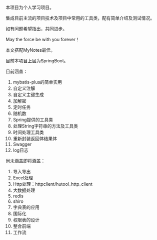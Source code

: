 本项目为个人学习项目。

集成目前主流的项目技术及项目中常用的工具类，配有简单介绍及测试情况。

如有问题希望指出，共同进步。 

May the force be with you forever！



本文搭配MyNotes最佳。



目前本项目上层为SpringBoot。

目前涵盖：

1. mybatis-plus的简单实用
2. 自定义注解
3. 自定义主键生成
4. 加解密
5. 定时任务
6. 随机数
7. Spring提供的工具类
8. 处理String字符串的方法及工具类
9. 时间处理工具类
10. 重新封装返回体结果体
11. Swagger
12. log日志



尚未涵盖即将涵盖：

1. 导入导出
2. Excel处理
3. Http处理：httpclient/hutool_http_client
4. 大数据处理
5. redis
6. shiro
7. 字典表的应用
8. 国际化
9. 权限表的设计
10. 整合前端
11. 工作流


